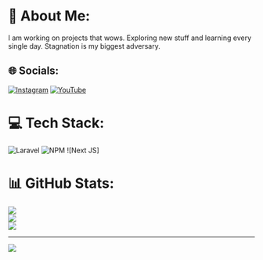 # 💫 About Me:
I am working on projects that wows. Exploring new stuff and learning every single day. Stagnation is my biggest adversary.


## 🌐 Socials:
[![Instagram](https://img.shields.io/badge/Instagram-%23E4405F.svg?logo=Instagram&logoColor=white)](https://instagram.com/https://www.instagram.com/iiferaligatr/) [![YouTube](https://img.shields.io/badge/YouTube-%23FF0000.svg?logo=YouTube&logoColor=white)](https://youtube.com/@Anomalice) 

# 💻 Tech Stack:
![Laravel](https://img.shields.io/badge/laravel-%23FF2D20.svg?style=for-the-badge&logo=laravel&logoColor=white) ![NPM](https://img.shields.io/badge/NPM-%23CB3837.svg?style=for-the-badge&logo=npm&logoColor=white) ![Next JS]
# 📊 GitHub Stats:
![](https://github-readme-stats.vercel.app/api?username=JohnEstano&theme=dark&hide_border=false&include_all_commits=false&count_private=false)<br/>
![](https://nirzak-streak-stats.vercel.app/?user=JohnEstano&theme=dark&hide_border=false)<br/>
![](https://github-readme-stats.vercel.app/api/top-langs/?username=JohnEstano&theme=dark&hide_border=false&include_all_commits=false&count_private=false&layout=compact)

---
[![](https://visitcount.itsvg.in/api?id=JohnEstano&icon=0&color=0)](https://visitcount.itsvg.in)

<!-- Proudly created with GPRM ( https://gprm.itsvg.in ) -->
